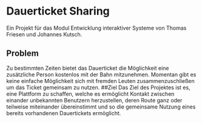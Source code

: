 # Dauerticket Sharing
Ein Projekt für das Modul Entwicklung interaktiver Systeme von Thomas Friesen und Johannes Kutsch.
## Problem
Zu bestimmten Zeiten bietet das Dauerticket die Möglichkeit eine zusätzliche Person kostenlos mit der Bahn mitzunehmen. Momentan gibt es keine einfache Möglichkeit sich mit fremden Leuten zusammenzuschließen um das Ticket gemeinsam zu nutzen.
##Ziel
Das Ziel des Projektes ist es, eine Plattform zu schaffen, welche es ermöglicht Kontakt zwischen einander unbekannten Benutzern herzustellen, deren Route ganz oder teilweise miteinander übereinstimmt und so die gemeinsame Nutzung eines bereits vorhandenen Dauertickets ermöglicht.
